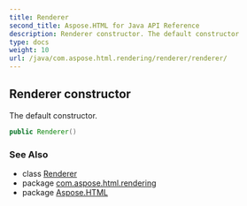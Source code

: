 ```yaml
---
title: Renderer
second_title: Aspose.HTML for Java API Reference
description: Renderer constructor. The default constructor
type: docs
weight: 10
url: /java/com.aspose.html.rendering/renderer/renderer/
---
```

## Renderer constructor

The default constructor.

```java
public Renderer()
```

### See Also

* class [Renderer](../)
* package [com.aspose.html.rendering](../../../com.aspose.html.rendering/)
* package [Aspose.HTML](../../../)
